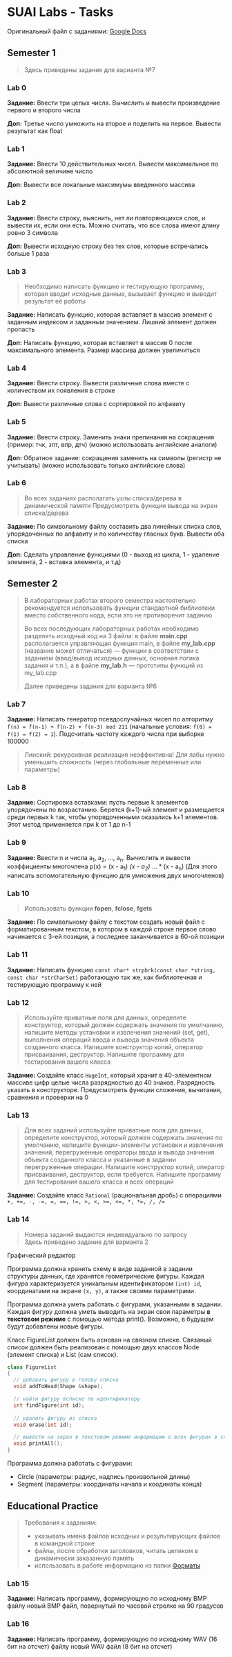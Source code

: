 # SUAI Labs - Tasks

Оригинальный файл с заданиями: [Google Docs](https://docs.google.com/document/d/1xrpJrEPfF8pt5H5FsIfXumKFvwkoEy_wYpgZskR7_lA/)

## Semester 1

> Здесь приведены задания для варианта №7

### Lab 0

**Задание:** Ввести три целых числа. Вычислить и вывести произведение первого и второго числа

**Доп:** Третье число умножить на второе и поделить на первое. Вывести результат как float

### Lab 1

**Задание:** Ввести 10 действительных чисел. Вывести максимальное по абсолютной величине число

**Доп:** Вывести все локальные максимумы введенного массива

### Lab 2

**Задание:** Ввести строку, выяснить, нет ли повторяющихся слов, и вывести их, если они есть. Можно считать, что все слова имеют длину ровно 3 символа

**Доп:** Вывести исходную строку без тех слов, которые встречались больше 1 раза

### Lab 3

> Необходимо написать функцию и тестирующую программу, которая вводит исходные данные, вызывает функцию и выводит результат её работы

**Задание:** Написать функцию, которая вставляет в массив элемент с заданным индексом и заданным значением. Лишний элемент должен пропасть

**Доп:** Написать функцию, которая вставляет в массив 0 после максимального элемента. Размер массива должен увеличиться

### Lab 4

**Задание:** Ввести строку. Вывести различные слова вместе с количеством их появления в строке

**Доп:** Вывести различные слова с сортировкой по алфавиту

### Lab 5

**Задание:** Ввести строку. Заменить знаки препинания на сокращения (пример: тчк, зпт, впр, дтч) (можно использовать английские аналоги)

**Доп:** Обратное задание: сокращения заменить на символы (регистр не учитывать) (можно использовать только английские слова)

### Lab 6

> Во всех заданиях располагать узлы списка/дерева в динамической памяти
> Предусмотреть функции вывода на экран списка/дерева

**Задание:** По символьному файлу составить два линейных списка слов, упорядоченных по алфавиту и по количеству гласных букв. Вывести оба списка

**Доп:** Сделать управление функциями (0 - выход из цикла, 1 - удаление элемента, 2 - вставка элемента, и т.д)

## Semester 2

> В лабораторных работах второго семестра настоятельно рекомендуется использовать функции стандартной библиотеки вместо собственного кода, если это не противоречит заданию
>
> Во всех последующих лабораторных работах необходимо разделять исходный код на 3 файла: в файле **main.cpp** располагается управляющая функция main, в файле **my_lab.cpp** (название может отличаться) ― функции в соответствии с заданием (ввод/вывод исходных данных, основная логика задания и т.п.), а в файле **my_lab.h** ― прототипы функций из my_lab.cpp
>
> Далее приведены задания для варианта №6

### Lab 7

**Задание:** Написать генератор псевдослучайных чисел по алгоритму `f(n) = f(n-1) + f(n-2) + f(n-3) mod 211` (начальные условия: `f(0) = f(1) = f(2) = 1`). Подсчитать частоту каждого числа при выборке 100000
> Линский: рекурсивная реализация неэффективна! Для лабы нужно уменьшить сложность (через глобальные переменные или параметры)

### Lab 8

**Задание:** Сортировка вставками: пусть первые k элементов упорядочены по возрастанию. Берется (k+1)-ый элемент и размещается среди первых k так, чтобы упорядоченными оказались k+1 элементов. Этот метод применяется при k от 1 до n-1

### Lab 9

**Задание:** Ввести n и числа a<sub>1</sub>, a<sub>2</sub>, ..., a<sub>n</sub>. Вычислить и вывести коэффициенты многочлена p(x) = (x - a<sub>1</sub>) *(x - a<sub>2</sub>)* ... * (x - a<sub>n</sub>) (Для этого написать вспомогательную функцию для умножения двух многочленов)

### Lab 10

> Использовать функции **fopen**, **fclose**, **fgets**

**Задание:** По символьному файлу с текстом создать новый файл с форматированным текстом, в котором в каждой строке первое слово начинается с 3-ей позиции, а последнее заканчивается в 60-ой позиции

### Lab 11

**Задание:** Написать функцию `const char* strpbrk(const char *string, const char *strCharSet)` работающую так же, как библиотечная и тестирующую программу к ней

### Lab 12

> Используйте приватные поля для данных, определите конструктор, который должен содержать значения по умолчанию, напишите методы установки и извлечения значений (set, get), выполнения операций ввода и вывода значения объекта созданного класса. Напишите конструктор копий, оператор присваивания, деструктор. Напишите программу для тестирования вашего класса

**Задание:** Создайте класс `HugeInt`, который хранит в 40-элементном массиве цифр целые числа разрядностью до 40 знаков. Разрядность указать в конструкторе. Предусмотреть функции сложения, вычитания, сравнения и проверки на 0

### Lab 13

> Для всех заданий используйте приватные поля для данных, определите конструктор, который должен содержать значения по умолчанию, напишите функции-элементы установки и извлечения значений, перегруженные операторы ввода и вывода значения объекта созданного класса и указанные в задании перегруженные операции. Напишите конструктор копий, оператор присваивания, деструктор, если требуется. Напишите программу для тестирования вашего класса и всех операций

**Задание:** Создайте класс `Rational` (рациональная дробь) с операциями `+, +=, -, -=, =, ==, !=, >, <, >=, <=, *, *=, /, /=`

### Lab 14

> Номера заданий выдаются индивидуально по запросу  
> Здесь приведено задание для варианта 2

Графический редактор

Программа должна хранить схему в виде заданной в задании структуры данных, где хранятся геометрические фигуры. Каждая фигура характеризуется уникальным идентификатором `(int) id`, координатами на экране `(x, y)`, а также своими параметрами.

Программа должна уметь работать с фигурами, указанными в задании. Каждая фигуру должна уметь выводить на экран свои параметры **в текстовом режиме** с помощью метода print(). Возможно, в будущем будут добавлены новые фигуры.

Класс FigureList должен быть основан на связном списке. Связаный список должен быть реализован с помощью двух классов Node (элемент списка) и List (сам список).

```c++
class FigureList
{
  // добавить фигуру в голову списка
  void addToHead(Shape &shape);

  // найти фигуру всписке по идентификатору
  int findFigure(int id);
  
  // удалить фигуру из списка
  void erase(int id);

  // вывести на экран в текстовом режиме информацию о всех фигурах в списке
  void printAll();
}
```

Программа должна работать с фигурами:

* Circle (параметры: радиус, надпись произвольной длины)
* Segment (параметры: координаты начала и коодинаты конца)

## Educational Practice

> Требования к заданиям:
>
> * указывать имена файлов исходных и результирующих файлов в командной строке
> * файлы, после обработки заголовков, читать целиком в динамически заказанную память
> * использовать в работе информацию из папки [Форматы](https://drive.google.com/drive/folders/12bxUiI0kUxZr93gR5xvFAoCZyQIY1Lz_?usp=sharing)

### Lab 15

**Задание:** Написать программу, формирующую по исходному BMP файлу новый BMP файл, повернутый по часовой стрелке на 90 градусов

### Lab 16

**Задание:** Написать программу, формирующую по исходному WAV (16 бит на отсчет) файлу новый WAV файл (8 бит на отсчет)
